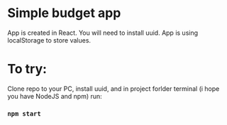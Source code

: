 # Simple budget app

App is created in React. You will need to install uuid. App is using localStorage to store values.

# To try:
Clone repo to your PC, install uuid, and in project forlder terminal (i hope you have NodeJS and npm) run:

### `npm start`